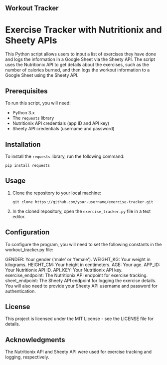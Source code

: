 ## **Workout Tracker**

# Exercise Tracker with Nutritionix and Sheety APIs

This Python script allows users to input a list of exercises they have done and logs the information in a Google Sheet via the Sheety API. The script uses the Nutritionix API to get details about the exercises, such as the number of calories burned, and then logs the workout information to a Google Sheet using the Sheety API.

## Prerequisites

To run this script, you will need:

- Python 3.x
- The `requests` library
- Nutritionix API credentials (app ID and API key)
- Sheety API credentials (username and password)

## Installation

To install the `requests` library, run the following command:

```
pip install requests
```

## Usage

1. Clone the repository to your local machine:

   ```
   git clone https://github.com/your-username/exercise-tracker.git
   ```

2. In the cloned repository, open the `exercise_tracker.py` file in a text editor.

## Configuration

To configure the program, you will need to set the following constants in the workout_tracker.py file:

GENDER: Your gender ('male' or 'female').
WEIGHT_KG: Your weight in kilograms.
HEIGHT_CM: Your height in centimeters.
AGE: Your age.
APP_ID: Your Nutritionix API ID.
API_KEY: Your Nutritionix API key.
exercise_endpoint: The Nutritionix API endpoint for exercise tracking.
sheet_endpoint: The Sheety API endpoint for logging the exercise details.
You will also need to provide your Sheety API username and password for authentication.

## License

This project is licensed under the MIT License - see the LICENSE file for details.

## Acknowledgments

The Nutritionix API and Sheety API were used for exercise tracking and logging, respectively.

